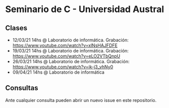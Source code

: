 # Seminario de C - Universidad Austral

## Clases 
- 12/03/21 14hs @ Laboratorio de informática. Grabación: https://www.youtube.com/watch?v=xlNsHAJFDFE
- 19/03/21 14hs @ Laboratorio de informática. Grabación: https://www.youtube.com/watch?v=eLO2VTbQnpU
- 26/03/21 14hs @ Laboratorio de informática. Grabación: https://www.youtube.com/watch?v=ik-j3_vhNy0
- 09/04/21 14hs @ Laboratorio de informática

## Consultas
Ante cualquier consulta pueden abrir un nuevo issue en este repositorio.
